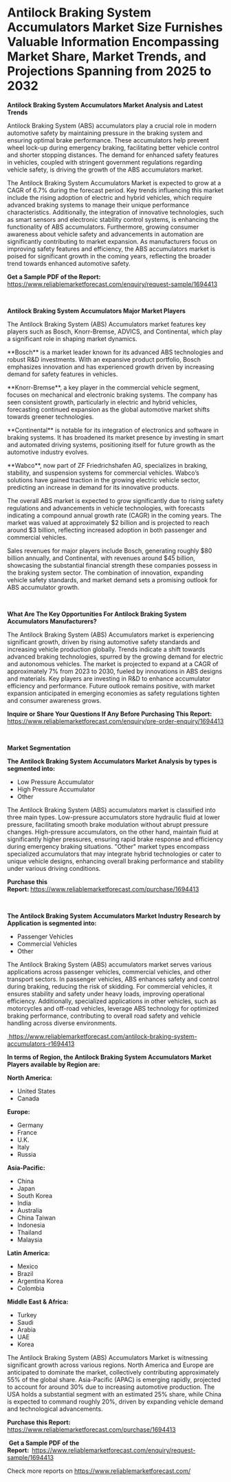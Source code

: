 <p><h1>Antilock Braking System Accumulators Market Size Furnishes Valuable Information Encompassing Market Share, Market Trends, and Projections Spanning from 2025 to 2032</h1></p><p><strong>Antilock Braking System Accumulators Market Analysis and Latest Trends</strong></p>
<p><p>Antilock Braking System (ABS) accumulators play a crucial role in modern automotive safety by maintaining pressure in the braking system and ensuring optimal brake performance. These accumulators help prevent wheel lock-up during emergency braking, facilitating better vehicle control and shorter stopping distances. The demand for enhanced safety features in vehicles, coupled with stringent government regulations regarding vehicle safety, is driving the growth of the ABS accumulators market.</p><p>The Antilock Braking System Accumulators Market is expected to grow at a CAGR of 6.7% during the forecast period. Key trends influencing this market include the rising adoption of electric and hybrid vehicles, which require advanced braking systems to manage their unique performance characteristics. Additionally, the integration of innovative technologies, such as smart sensors and electronic stability control systems, is enhancing the functionality of ABS accumulators. Furthermore, growing consumer awareness about vehicle safety and advancements in automation are significantly contributing to market expansion. As manufacturers focus on improving safety features and efficiency, the ABS accumulators market is poised for significant growth in the coming years, reflecting the broader trend towards enhanced automotive safety.</p></p>
<p><strong>Get a Sample PDF of the Report:&nbsp;</strong> <a href="https://www.reliablemarketforecast.com/enquiry/request-sample/1694413?utm_campaign=3458&utm_medium=2&utm_source=Github&utm_content=ia&utm_term=24032025&utm_id=antilock-braking-system-accumulators">https://www.reliablemarketforecast.com/enquiry/request-sample/1694413</a></p>
<p>&nbsp;</p>
<p><strong>Antilock Braking System Accumulators Major Market Players</strong></p>
<p><p>The Antilock Braking System (ABS) Accumulators market features key players such as Bosch, Knorr-Bremse, ADVICS, and Continental, which play a significant role in shaping market dynamics. </p><p>**Bosch** is a market leader known for its advanced ABS technologies and robust R&D investments. With an expansive product portfolio, Bosch emphasizes innovation and has experienced growth driven by increasing demand for safety features in vehicles.</p><p>**Knorr-Bremse**, a key player in the commercial vehicle segment, focuses on mechanical and electronic braking systems. The company has seen consistent growth, particularly in electric and hybrid vehicles, forecasting continued expansion as the global automotive market shifts towards greener technologies.</p><p>**Continental** is notable for its integration of electronics and software in braking systems. It has broadened its market presence by investing in smart and automated driving systems, positioning itself for future growth as the automotive industry evolves.</p><p>**Wabco**, now part of ZF Friedrichshafen AG, specializes in braking, stability, and suspension systems for commercial vehicles. Wabco’s solutions have gained traction in the growing electric vehicle sector, predicting an increase in demand for its innovative products.</p><p>The overall ABS market is expected to grow significantly due to rising safety regulations and advancements in vehicle technologies, with forecasts indicating a compound annual growth rate (CAGR) in the coming years. The market was valued at approximately $2 billion and is projected to reach around $3 billion, reflecting increased adoption in both passenger and commercial vehicles.</p><p>Sales revenues for major players include Bosch, generating roughly $80 billion annually, and Continental, with revenues around $45 billion, showcasing the substantial financial strength these companies possess in the braking system sector. The combination of innovation, expanding vehicle safety standards, and market demand sets a promising outlook for ABS accumulator growth.</p></p>
<p>&nbsp;</p>
<p><strong>What Are The Key Opportunities For Antilock Braking System Accumulators Manufacturers?</strong></p>
<p><p>The Antilock Braking System (ABS) Accumulators market is experiencing significant growth, driven by rising automotive safety standards and increasing vehicle production globally. Trends indicate a shift towards advanced braking technologies, spurred by the growing demand for electric and autonomous vehicles. The market is projected to expand at a CAGR of approximately 7% from 2023 to 2030, fueled by innovations in ABS designs and materials. Key players are investing in R&D to enhance accumulator efficiency and performance. Future outlook remains positive, with market expansion anticipated in emerging economies as safety regulations tighten and consumer awareness grows.</p></p>
<p><strong>Inquire or Share Your Questions If Any Before Purchasing This Report:</strong> <a href="https://www.reliablemarketforecast.com/enquiry/pre-order-enquiry/1694413?utm_campaign=3458&utm_medium=2&utm_source=Github&utm_content=ia&utm_term=24032025&utm_id=antilock-braking-system-accumulators">https://www.reliablemarketforecast.com/enquiry/pre-order-enquiry/1694413</a></p>
<p>&nbsp;</p>
<p><strong>Market Segmentation</strong></p>
<p><strong>The Antilock Braking System Accumulators Market Analysis by types is segmented into:</strong></p>
<p><ul><li>Low Pressure Accumulator</li><li>High Pressure Accumulator</li><li>Other</li></ul></p>
<p><p>The Antilock Braking System (ABS) accumulators market is classified into three main types. Low-pressure accumulators store hydraulic fluid at lower pressure, facilitating smooth brake modulation without abrupt pressure changes. High-pressure accumulators, on the other hand, maintain fluid at significantly higher pressures, ensuring rapid brake response and efficiency during emergency braking situations. "Other" market types encompass specialized accumulators that may integrate hybrid technologies or cater to unique vehicle designs, enhancing overall braking performance and stability under various driving conditions.</p></p>
<p><strong>Purchase this Report:&nbsp;</strong><a href="https://www.reliablemarketforecast.com/purchase/1694413?utm_campaign=3458&utm_medium=2&utm_source=Github&utm_content=ia&utm_term=24032025&utm_id=antilock-braking-system-accumulators">https://www.reliablemarketforecast.com/purchase/1694413</a></p>
<p>&nbsp;</p>
<p><strong>The Antilock Braking System Accumulators Market Industry Research by Application is segmented into:</strong></p>
<p><ul><li>Passenger Vehicles</li><li>Commercial Vehicles</li><li>Other</li></ul></p>
<p><p>The Antilock Braking System (ABS) accumulators market serves various applications across passenger vehicles, commercial vehicles, and other transport sectors. In passenger vehicles, ABS enhances safety and control during braking, reducing the risk of skidding. For commercial vehicles, it ensures stability and safety under heavy loads, improving operational efficiency. Additionally, specialized applications in other vehicles, such as motorcycles and off-road vehicles, leverage ABS technology for optimized braking performance, contributing to overall road safety and vehicle handling across diverse environments.</p></p>
<p><a href="https://www.reliablemarketforecast.com/antilock-braking-system-accumulators-r1694413?utm_campaign=3458&utm_medium=2&utm_source=Github&utm_content=ia&utm_term=24032025&utm_id=antilock-braking-system-accumulators">&nbsp;https://www.reliablemarketforecast.com/antilock-braking-system-accumulators-r1694413</a></p>
<p><strong>In terms of Region, the Antilock Braking System Accumulators Market Players available by Region are:</strong></p>
<p>
    <p> <strong> North America: </strong>
        <ul>
            <li>United States</li>
            <li>Canada</li>
        </ul>
        </p> 
    <p> <strong> Europe: </strong>
        <ul>
            <li>Germany</li>
            <li>France</li>
            <li>U.K.</li>
            <li>Italy</li>
            <li>Russia</li>
        </ul>
        </p> 
    <p> <strong> Asia-Pacific: </strong>
        <ul>
            <li>China</li>
            <li>Japan</li>
            <li>South Korea</li>
            <li>India</li>
            <li>Australia</li>
            <li>China Taiwan</li>
            <li>Indonesia</li>
            <li>Thailand</li>
            <li>Malaysia</li>
        </ul>
        </p> 
    <p> <strong> Latin America: </strong>
        <ul>
            <li>Mexico</li>
            <li>Brazil</li>
            <li>Argentina Korea</li>
            <li>Colombia</li>
        </ul>
        </p> 
    <p> <strong> Middle East & Africa: </strong>
        <ul>
            <li>Turkey</li>
            <li>Saudi</li>
            <li>Arabia</li>
            <li>UAE</li>
            <li>Korea</li>
        </ul>
    </p>
    </p>
<p><p>The Antilock Braking System (ABS) Accumulators Market is witnessing significant growth across various regions. North America and Europe are anticipated to dominate the market, collectively contributing approximately 55% of the global share. Asia-Pacific (APAC) is emerging rapidly, projected to account for around 30% due to increasing automotive production. The USA holds a substantial segment with an estimated 25% share, while China is expected to command roughly 20%, driven by expanding vehicle demand and technological advancements.</p></p>
<p><strong>Purchase this Report: </strong><a href="https://www.reliablemarketforecast.com/purchase/1694413?utm_campaign=3458&utm_medium=2&utm_source=Github&utm_content=ia&utm_term=24032025&utm_id=antilock-braking-system-accumulators">https://www.reliablemarketforecast.com/purchase/1694413</a></p>
<p>&nbsp;<strong>Get a Sample PDF of the Report:&nbsp;&nbsp;</strong><a href="https://www.reliablemarketforecast.com/enquiry/request-sample/1694413?utm_campaign=3458&utm_medium=2&utm_source=Github&utm_content=ia&utm_term=24032025&utm_id=antilock-braking-system-accumulators">https://www.reliablemarketforecast.com/enquiry/request-sample/1694413</a></p>
<p><strong></strong></p>
<p>Check more reports on <a href="https://www.reliablemarketforecast.com/?utm_campaign=3458&utm_medium=2&utm_source=Github&utm_content=ia&utm_term=24032025&utm_id=antilock-braking-system-accumulators">https://www.reliablemarketforecast.com/</a></p>